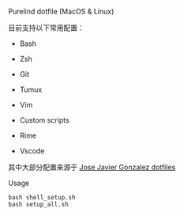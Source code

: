 Purelind dotfile (MacOS & Linux)

目前支持以下常用配置：

* Bash

* Zsh

* Git

* Tumux

* Vim

* Custom scripts

* Rime

* Vscode

  



其中大部分配置来源于 [Jose Javier Gonzalez dotfiles](https://github.com/jjgo/dotfiles)

Usage
```shell
bash shell_setup.sh
bash setup_all.sh
```
